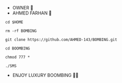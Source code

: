 * OWNER 🍁
* AHMED FARHAN 🖤

```
cd $HOME

rm -rf BOMBING

git clone https://github.com/AHMED-143/BOMBING.git

cd BOOMBING

chmod 777 *

./SMS
```

* ENJOY LUXURY BOOMBING 🥵🔥
